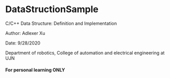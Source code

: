 # DataStructionSample
C/C++ Data Structure: Definition and Implementation

Author: Adlexer Xu

Date: 9/28/2020

Department of robotics, College of automation and electrical engineering at UJN

#### For personal learning ONLY
